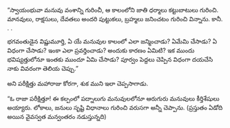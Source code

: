 ﻿“స్వాయంభువా మనువు వంశాన్ని గురించీ, ఆ కాలంలోని జాతి ధర్మాలు కట్టుబాటులు గురించి. మానవులు, రాక్షసులు, దేవతలు అందరి పుట్టుకలు, బ్రహ్మలు జనించటం గురించి విన్నాను. కానీ. . . 

భగవంతుడైన విష్ణుమూర్తి, ఏ యే మనువుల కాలంలో ఎలా జన్మించాడు? ఏమేమి చేసాడు? ఏ విధంగా చేసాడు? ఇంకా ఎలా ప్రవర్తించాడు? అందుకు కారణం ఏమిటి? ఇక ముందు భవిష్యత్తులోనూ ఇంతకు ముందూ ఏమి చేసాడు? పూర్వం పెద్దలు చెప్పిన విధంగా దయచేసి నాకు వివరంగా తెలియ చెప్పు.” 

అని పరీక్షిత్తు మహారాజు కోరగా, శుక ముని ఇలా చెప్పసాగాడు. 

“ఓ రాజా పరీక్షిత్తూ! ఈ కల్పంలో పద్నాలుగు మనువులలోనూ ఆరుగురు మనువులు కీర్తిశేషులు అయ్యారు. లోకాలు, జనులు సృష్టి విధానాలు గురించి వరుసగా అన్నీ చెప్పాను. (ప్రస్తుతం ఏడోది అయిన వైవస్వత మన్వంతరం నడుస్తున్నది) 


